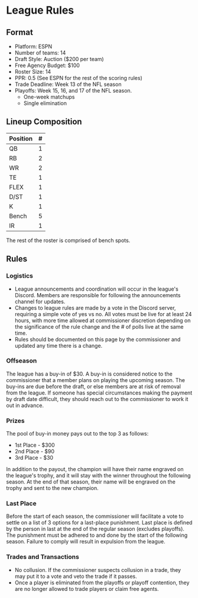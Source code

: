# League Rules

## Format
- Platform: ESPN
- Number of teams: 14
- Draft Style: Auction ($200 per team)
- Free Agency Budget: $100
- Roster Size: 14
- PPR: 0.5 (See ESPN for the rest of the scoring rules)
- Trade Deadline: Week 13 of the NFL season
- Playoffs: Week 15, 16, and 17 of the NFL season.
	- One-week matchups
	- Single elimination

## Lineup Composition

| Position | #   |
| -------- | --- |
| QB       | 1   |
| RB       | 2   |
| WR       | 2   |
| TE       | 1   |
| FLEX     | 1   |
| D/ST     | 1   |
| K        | 1   |
| Bench    | 5   |
| IR       | 1   |

The rest of the roster is comprised of bench spots.

## Rules

### Logistics
- League announcements and coordination will occur in the league's Discord. Members are responsible for following the announcements channel for updates.
- Changes to league rules are made by a vote in the Discord server, requiring a simple vote of yes vs no. All votes must be live for at least 24 hours, with more time allowed at commissioner discretion depending on the significance of the rule change and the # of polls live at the same time.
- Rules should be documented on this page by the commissioner and updated any time there is a change.

### Offseason
The league has a buy-in of $30. A buy-in is considered notice to the commissioner that a member plans on playing the upcoming season. The buy-ins are due before the draft, or else members are at risk of removal from the league. If someone has special circumstances making the payment by draft date difficult, they should reach out to the commissioner to work it out in advance.

### Prizes
The pool of buy-in money pays out to the top 3 as follows:
- 1st Place - $300
- 2nd Place - $90
- 3rd Place - $30

In addition to the payout, the champion will have their name engraved on the league's trophy, and it will stay with the winner throughout the following season. At the end of that season, their name will be engraved on the trophy and sent to the new champion.

### Last Place
Before the start of each season, the commissioner will facilitate a vote to settle on a list of 3 options for a last-place punishment. Last place is defined by the person in last at the end of the regular season (excludes playoffs). The punishment must be adhered to and done by the start of the following season. Failure to comply will result in expulsion from the league.

### Trades and Transactions
- No collusion. If the commissioner suspects collusion in a trade, they may put it to a vote and veto the trade if it passes.
- Once a player is eliminated from the playoffs or playoff contention, they are no longer allowed to trade players or claim free agents.
